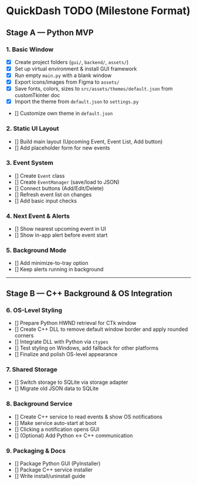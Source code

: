 # QuickDash TODO (Milestone Format)

## Stage A — Python MVP

### 1. Basic Window
- [x] Create project folders (`gui/`, `backend/`, `assets/`)
- [x] Set up virtual environment & install GUI framework
- [x] Run empty `main.py` with a blank window
- [x] Export icons/images from Figma to `assets/`
- [x] Save fonts, colors, sizes to `src/assets/themes/default.json` from customTkinter doc
- [x] Import the theme from `default.json` to `settings.py`
- [] Customize own theme in `default.json`

### 2. Static UI Layout
- [] Build main layout (Upcoming Event, Event List, Add button)
- [] Add placeholder form for new events

### 3. Event System
- [] Create `Event` class
- [] Create `EventManager` (save/load to JSON)
- [] Connect buttons (Add/Edit/Delete)
- [] Refresh event list on changes
- [] Add basic input checks

### 4. Next Event & Alerts
- [] Show nearest upcoming event in UI
- [] Show in-app alert before event start

### 5. Background Mode
- [] Add minimize-to-tray option
- [] Keep alerts running in background

---

## Stage B — C++ Background & OS Integration

### 6. OS-Level Styling
- [] Prepare Python HWND retrieval for CTk window
- [] Create C++ DLL to remove default window border and apply rounded corners
- [] Integrate DLL with Python via `ctypes`
- [] Test styling on Windows, add fallback for other platforms
- [] Finalize and polish OS-level appearance

### 7. Shared Storage
- [] Switch storage to SQLite via storage adapter
- [] Migrate old JSON data to SQLite

### 8. Background Service
- [] Create C++ service to read events & show OS notifications
- [] Make service auto-start at boot
- [] Clicking a notification opens GUI
- [] (Optional) Add Python ↔ C++ communication

### 9. Packaging & Docs
- [] Package Python GUI (PyInstaller)
- [] Package C++ service installer
- [] Write install/uninstall guide

